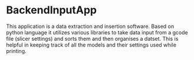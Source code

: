# BackendInputApp
This application is a data extraction and insertion software. Based on python language it utilizes various libraries to take data input from a gcode file (slicer settings) and sorts them and then organises a datset. This is helpful in keeping track of all the models and their settings used while printing.
